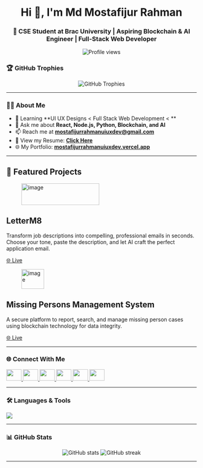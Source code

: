 <h1 align="center">Hi 👋, I'm Md Mostafijur Rahman</h1>
<h3 align="center">
🚀 CSE Student at Brac University | Aspiring Blockchain & AI Engineer | Full-Stack Web Developer
</h3>

<p align="center">
  <img src="https://komarev.com/ghpvc/?username=cadmostafijur&label=Profile%20views&color=0e75b6&style=flat" alt="Profile views"/>
</p>

### 🏆 GitHub Trophies
<p align="center">
  <img src="https://github-profile-trophy.vercel.app/?username=cadmostafijur&theme=algolia&margin-w=15&margin-h=15" alt="GitHub Trophies"/>
</p>


---

### 👨‍💻 About Me
- 🌱 Learning **UI UX Designs < Full Stack Web Development < **
- 💬 Ask me about **React, Node.js, Python, Blockchain, and AI**
- 📫 Reach me at **mostafijurrahmanuiuxdev@gmail.com**
- 📄 View my Resume: [**Click Here**](https://drive.google.com/file/d/1cI4yKQ96SEDJP_XW4LISdft-Td9IMlHh/view?usp=sharing)
- 🌐 My Portfolio: [**mostafijurrahmanuiuxdev.vercel.app**](https://mostafijurrahmanuiuxdev.vercel.app/)

---
## 🚀 Featured Projects

<div class="flex flex-wrap gap-4">

  <!-- LetterM8 -->
  <div class="card bg-base-100 w-96 shadow-sm">
    <figure><img width="206" height="57" alt="image" src="https://github.com/user-attachments/assets/e3cf67c6-09d9-42a5-910c-3c24195a8c15" />
    </figure>
    <div class="card-body">
      <h2 class="card-title">LetterM8</h2>
      <p>Transform job descriptions into compelling, professional emails in seconds. Choose your tone, paste the description, and let AI craft the perfect application email.</p>
      <div class="card-actions justify-end">
        <a href="https://letterm8.me/" target="_blank" class="btn btn-primary">🌐 Live</a>
      </div>
    </div>
  </div>


  <!-- Missing Persons Management System -->
  <div class="card bg-base-100 w-96 shadow-sm">
    <figure>
<img width="60" height="52" alt="image" src="https://github.com/user-attachments/assets/f9176155-9fc0-43f8-b001-efbc49c8e6fa" />
    </figure>
    <div class="card-body">
      <h2 class="card-title">Missing Persons Management System</h2>
      <p>A secure platform to report, search, and manage missing person cases using blockchain technology for data integrity.</p>
      <div class="card-actions justify-end">
        <a href="https://missing-persons-management.vercel.app/" target="_blank" class="btn btn-primary">🌐 Live</a>
      </div>
    </div>
  </div>

</div>

---

### 🌐 Connect With Me
<p align="left">
  <a href="https://linkedin.com/in/cadmostafijur" target="_blank">
    <img src="https://raw.githubusercontent.com/rahuldkjain/github-profile-readme-generator/master/src/images/icons/Social/linked-in-alt.svg" height="30" width="40" />
  </a>
  <a href="https://fb.com/cadmostafijur" target="_blank">
    <img src="https://raw.githubusercontent.com/rahuldkjain/github-profile-readme-generator/master/src/images/icons/Social/facebook.svg" height="30" width="40" />
  </a>
  <a href="https://instagram.com/cadmostafijur" target="_blank">
    <img src="https://raw.githubusercontent.com/rahuldkjain/github-profile-readme-generator/master/src/images/icons/Social/instagram.svg" height="30" width="40" />
  </a>
  <a href="https://www.hackerrank.com/mostafijur_bd786" target="_blank">
    <img src="https://raw.githubusercontent.com/rahuldkjain/github-profile-readme-generator/master/src/images/icons/Social/hackerrank.svg" height="30" width="40" />
  </a>
  <a href="https://codeforces.com/profile/mostafijur721" target="_blank">
    <img src="https://raw.githubusercontent.com/rahuldkjain/github-profile-readme-generator/master/src/images/icons/Social/codeforces.svg" height="30" width="40" />
  </a>
  <a href="https://www.leetcode.com/cadmostafijur" target="_blank">
    <img src="https://raw.githubusercontent.com/rahuldkjain/github-profile-readme-generator/master/src/images/icons/Social/leet-code.svg" height="30" width="40" />
  </a>
</p>

---

### 🛠️ Languages & Tools
<p align="left">
  <img src="https://skillicons.dev/icons?i=react,nodejs,python,java,javascript,html,css,tailwind,bootstrap,mysql,mongodb,git,github,docker,linux" />
</p>

---

### 📊 GitHub Stats
<p align="center">
  <img src="https://github-readme-stats.vercel.app/api?username=cadmostafijur&show_icons=true&theme=tokyonight&hide_border=true" alt="GitHub stats" />
  <img src="https://github-readme-streak-stats.herokuapp.com/?user=cadmostafijur&theme=tokyonight&hide_border=true" alt="GitHub streak" />
</p>

---

